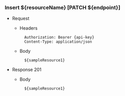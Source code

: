 ### Insert ${resourceName} [PATCH ${endpoint}]

+ Request

    + Headers

            Authorization: Bearer {api-key}   
            Content-Type: application/json

    + Body
    
            ${sampleResource1}
			
+ Response 201
    
    + Body
            
            ${sampleResource1}
            